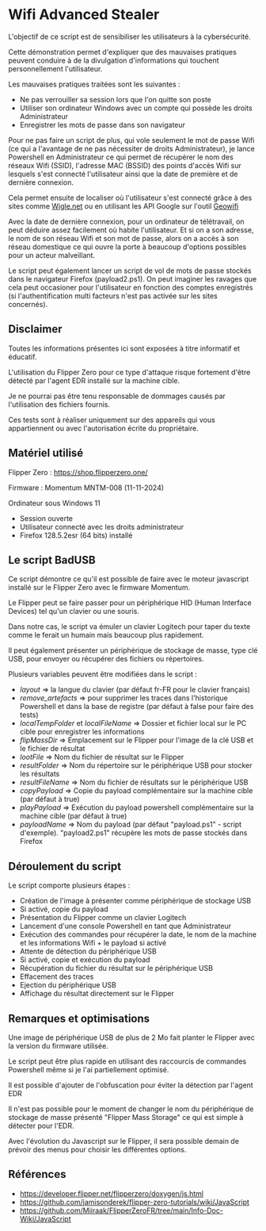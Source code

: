 # Wifi Advanced Stealer

L'objectif de ce script est de sensibiliser les utilisateurs à la cybersécurité.

Cette démonstration permet d'expliquer que des mauvaises pratiques peuvent conduire à de la divulgation d'informations qui touchent personnellement l'utilisateur.

Les mauvaises pratiques traitées sont les suivantes :
- Ne pas verrouiller sa session lors que l'on quitte son poste
- Utiliser son ordinateur Windows avec un compte qui possède les droits Administrateur
- Enregistrer les mots de passe dans son navigateur

Pour ne pas faire un script de plus, qui vole seulement le mot de passe Wifi (ce qui a l'avantage de ne pas nécessiter de droits Administrateur), je lance Powershell en Administrateur ce qui permet de récupérer le nom des réseaux Wifi (SSID), l'adresse MAC (BSSID) des points d'accès Wifi sur lesquels s'est connecté l'utilisateur ainsi que la date de première et de dernière connexion.

Cela permet ensuite de localiser où l'utilisateur s'est connecté grâce à des sites comme [Wigle.net](https://wigle.net/) ou en utilisant les API Google sur l'outil [Geowifi](https://github.com/GONZOsint/geowifi)

Avec la date de dernière connexion, pour un ordinateur de télétravail, on peut déduire assez facilement où habite l'utilisateur.
Et si on a son adresse, le nom de son réseau Wifi et son mot de passe, alors on a accès à son réseau domestique ce qui ouvre la porte à beaucoup d'options possibles pour un acteur malveillant.

Le script peut également lancer un script de vol de mots de passe stockés dans le navigateur Firefox (payload2.ps1).
On peut imaginer les ravages que cela peut occasioner pour l'utilisateur en fonction des comptes enregistrés (si l'authentification multi facteurs n'est pas activée sur les sites concernés).


## Disclaimer

Toutes les informations présentes ici sont exposées à titre informatif et éducatif.

L'utilisation du Flipper Zero pour ce type d'attaque risque fortement d'être détecté par l'agent EDR installé sur la machine cible.

Je ne pourrai pas être tenu responsable de dommages causés par l'utilisation des fichiers fournis.

Ces tests sont à réaliser uniquement sur des appareils qui vous appartiennent ou avec l'autorisation écrite du propriétaire.


## Matériel utilisé

Flipper Zero : https://shop.flipperzero.one/

Firmware : Momentum MNTM-008 (11-11-2024)

Ordinateur sous Windows 11
- Session ouverte
- Utilisateur connecté avec les droits administrateur
- Firefox 128.5.2esr (64 bits) installé


## Le script BadUSB

Ce script démontre ce qu'il est possible de faire avec le moteur javascript installé sur le Flipper Zero avec le firmware Momentum.

Le Flipper peut se faire passer pour un périphérique HID (Human Interface Devices) tel qu'un clavier ou une souris.

Dans notre cas, le script va émuler un clavier Logitech pour taper du texte comme le ferait un humain mais beaucoup plus rapidement.

Il peut également présenter un périphérique de stockage de masse, type clé USB, pour envoyer ou récupérer des fichiers ou répertoires.


Plusieurs variables peuvent être modifiées dans le script :
- *layout* => la langue du clavier (par défaut fr-FR pour le clavier français)
- *remove_artefacts* => pour supprimer les traces dans l'historique Powershell et dans la base de registre (par défaut à false pour faire des tests)
- *localTempFolder* et *localFileName* => Dossier et fichier local sur le PC cible pour enregistrer les informations
- *flipMassDir* => Emplacement sur le Flipper pour l'image de la clé USB et le fichier de résultat
- *lootFile* => Nom du fichier de résultat sur le Flipper
- *resultFolder* => Nom du répertoire sur le périphérique USB pour stocker les résultats
- *resultFileName* => Nom du fichier de résultats sur le périphérique USB
- *copyPayload* => Copie du payload complémentaire sur la machine cible (par défaut à true)
- *playPayload* => Exécution du payload powershell complémentaire sur la machine cible (par défaut à true)
- *payloadName* => Nom du payload (par défaut "payload.ps1" - script d'exemple). "payload2.ps1" récupère les mots de passe stockés dans Firefox


## Déroulement du script

Le script comporte plusieurs étapes :
- Création de l'image à présenter comme périphérique de stockage USB
- Si activé, copie du payload
- Présentation du Flipper comme un clavier Logitech
- Lancement d'une console Powershell en tant que Administrateur
- Exécution des commandes pour récupérer la date, le nom de la machine et les informations Wifi + le payload si activé
- Attente de détection du périphérique USB
- Si activé, copie et exécution du payload
- Récupération du fichier du résultat sur le périphérique USB
- Effacement des traces
- Ejection du périphérique USB
- Affichage du résultat directement sur le Flipper


## Remarques et optimisations
Une image de périphérique USB de plus de 2 Mo fait planter le Flipper avec la version du firmware utilisée.

Le script peut être plus rapide en utilisant des raccourcis de commandes Powershell même si je l'ai partiellement optimisé.

Il est possible d'ajouter de l'obfuscation pour éviter la détection par l'agent EDR

Il n'est pas possible pour le moment de changer le nom du périphérique de stockage de masse présenté "Flipper Mass Storage" ce qui est simple à détecter pour l'EDR.

Avec l'évolution du Javascript sur le Flipper, il sera possible demain de prévoir des menus pour choisir les différentes options.


## Références
- https://developer.flipper.net/flipperzero/doxygen/js.html
- https://github.com/jamisonderek/flipper-zero-tutorials/wiki/JavaScript
- https://github.com/Miiraak/FlipperZeroFR/tree/main/Info-Doc-Wiki/JavaScript



